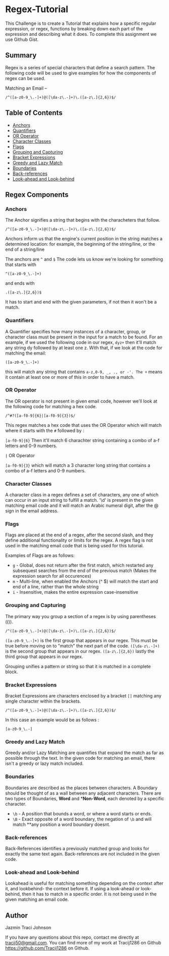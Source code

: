 # Regex-Tutorial

This Challenge is to create a Tutorial that explains how a specific regular expression, or regex, functions by breaking down each part of the expression and describing what it does. To complete this assignment we use Github Gist. 

## Summary

Regex is a series of special characters that define a search pattern. The following code will be used to give examples for how the components of regex can be used.


Matching an Email –

` /^([a-z0-9_\.-]+)@([\da-z\.-]+)\.([a-z\.]{2,6})$/ `

## Table of Contents

- [Anchors](#anchors)
- [Quantifiers](#quantifiers)
- [OR Operator](#or-operator)
- [Character Classes](#character-classes)
- [Flags](#flags)
- [Grouping and Capturing](#grouping-and-capturing)
- [Bracket Expressions](#bracket-expressions)
- [Greedy and Lazy Match](#greedy-and-lazy-match)
- [Boundaries](#boundaries)
- [Back-references](#back-references)
- [Look-ahead and Look-behind](#look-ahead-and-look-behind)

## Regex Components

### Anchors

The Anchor signifies a string that begins with the characheters that follow. 

` /^([a-z0-9_\.-]+)@([\da-z\.-]+)\.([a-z\.]{2,6})$/ `

Anchors inform us that the engine's current position in the string matches a determined location: for example, the beginning of the string/line, or the end of a string/line

The anchors are `^` and ` $ ` The code lets us know we're looking for something that starts with 

` ^([a-z0-9_\.-]+) `

and ends with

`.([a-z\.]{2,6})$`

It has to start and end with the given parameters, if not then it won't be a match. 


### Quantifiers

A Quantifier specifies how many instances of a character, group, or character class must be present in the input for a match to be found. For an example, if we used the following code in our regex, `dyz+` then it'll match any string dy followed by at least one z. With that, if we look at the code for matching the email: 

`([a-z0-9_\.-]+)`

this will match any string that contains `a-z,0-9, _, ., or -'. The +` means it contain at least one or more of this in order to have a match.

### OR Operator

The OR operator is not present in given email code, however we'll look at the following code for matching a hex code. 

` /^#?([a-f0-9]{6}|[a-f0-9]{3})$/ `

This regex matches a hex code that uses the OR Operator which will match where it starts with the `#` followed by :

`[a-f0-9]{6}` Then it'll match 6 charachter string containing a combo of a-f letters and 0-9 numbers.

`|` OR Operator

`[a-f0-9]{3}` which will match a 3 character long string that contains a combo of a-f letters and 0-9 numbers. 

### Character Classes
A character class in a regex defines a set of characters, any one of which can occur in an input string to fulfill a match.
'\d' is present in the given matching email code and it will match an Arabic numeral digit, after the @ sign in the email address. 

### Flags

Flags are placed at the end of a regex, after the second slash, and they define additional functionality or limits for the regex. A regex flag is not used in the matching email code that is being used for this tutorial. 

Examples of Flags are as follows:
* `g` - Global, does not return after the first match, which restarted any subsequest searches from the end of the previous match (Makes the expression search for all occurences)
* `m` - Multi-line, when enabled the Anchors (^ $) will match the start and end of a line, rather than the whole string
* `i` - Insensitive, makes the entire expression case-insensitive

### Grouping and Capturing

The primary way you group a section of a regex is by using parentheses (()).

`/^([a-z0-9_\.-]+)@([\da-z\.-]+)\.([a-z\.]{2,6})$/`

`([a-z0-9_\.-]+)` is the first group that appears in our regex. This must be true before moving on to "match" the next part of the code. `([\da-z\.-]+)` is the second group that appears in our regex. `([a-z\.]{2,6})` lastly the third group that appears in our regex.

Grouping unifies a pattern or string so that it is matched in a complete block. 

### Bracket Expressions

Bracket Expressions are characters enclosed by a bracket `[]` matching any single character within the brackets.

`/^([a-z0-9_\.-]+)@([\da-z\.-]+)\.([a-z\.]{2,6})$/`

In this case an example would be as follows :

`[a-z0-9_\.-]`

### Greedy and Lazy Match
Greedy and/or Lazy Matching are quantifies that expand the match as far as possible through the text. 
In the given code for matching an email, there isn't a greedy or lazy match included.

### Boundaries

Boundaries are described as the places between characters. A Boundary should be thought of as a wall between any adjacent characters.
There are two types of Boundaries, **Word** and ***Non-Word**, each denoted by a specific character.
* `\b` - A position that bounds a word, or where a word starts or ends.
* `\B` - Exact opposite of a word boundary, the negation of `\b` and will match **any position a word boundary doesnt.

### Back-references
Back-References identifies a previously matched group and looks for exactly the same text again. 
Back-references are not included in the given code.

### Look-ahead and Look-behind
Lookahead is useful for matching something depending on the context after it, and lookbehind- the context before it. If using a look-ahead or look-behind, then it has to match in a specific order. It is not being used in the given matching an email code.

## Author

Jazmin Traci Johnson 

If you have any questions about this repo, contact me directly at tracij50@gmail.com. You can find more of my work at Tracij1286 on Github https://github.com/Tracij1286 on Github.
